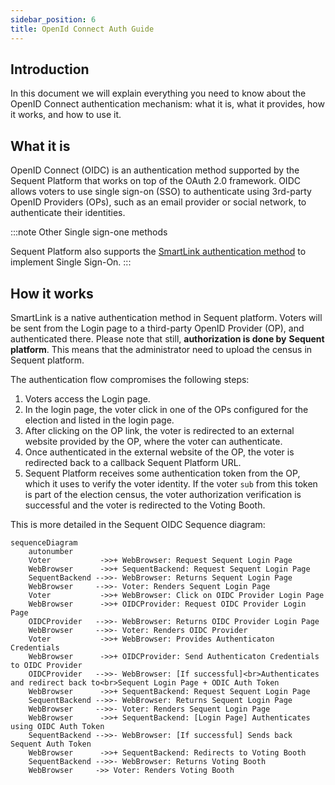 ```yaml
---
sidebar_position: 6
title: OpenId Connect Auth Guide
---
```


## Introduction

In this document we will explain everything you need to know about the OpenID
Connect authentication mechanism: what it is, what it provides, how it works,
and how to use it.

## What it is

OpenID Connect (OIDC) is an authentication method supported by the Sequent
Platform that works on top of the OAuth 2.0 framework. OIDC allows voters to use
single sign-on (SSO) to authenticate using 3rd-party OpenID Providers (OPs),
such as an email provider or social network, to authenticate their identities.

:::note Other Single sign-one methods

Sequent Platform also supports the 
[SmartLink authentication method](../smart-link-auth/)  to implement Single
Sign-On.
:::

## How it works

SmartLink is a native authentication method in Sequent platform. Voters will be
sent from the Login page to a third-party OpenID Provider (OP), and
authenticated there. Please note that still, **authorization is done by**
**Sequent platform**. This means that the administrator need to upload the
census in Sequent platform.

The authentication flow compromises the following steps:
1. Voters access the Login page.
2. In the login page, the voter click in one of the OPs configured for the
   election and listed in the login page.
2. After clicking on the OP link, the voter is redirected to an external website
   provided by the OP, where the voter can authenticate.
3. Once authenticated in the external website of the OP, the voter is redirected
   back to a callback Sequent Platform URL.
4. Sequent Platform receives some authentication token from the OP, which it 
   uses to verify the voter identity. If the voter `sub` from this token is part
   of the election census, the voter authorization verification is successful
   and the voter is redirected to the Voting Booth.

This is more detailed in the Sequent OIDC Sequence diagram:

```mermaid
sequenceDiagram
    autonumber
    Voter           ->>+ WebBrowser: Request Sequent Login Page
    WebBrowser      ->>+ SequentBackend: Request Sequent Login Page
    SequentBackend -->>- WebBrowser: Returns Sequent Login Page
    WebBrowser     -->>- Voter: Renders Sequent Login Page
    Voter           ->>+ WebBrowser: Click on OIDC Provider Login Page
    WebBrowser      ->>+ OIDCProvider: Request OIDC Provider Login Page
    OIDCProvider   -->>- WebBrowser: Returns OIDC Provider Login Page
    WebBrowser     -->>- Voter: Renders OIDC Provider
    Voter           ->>+ WebBrowser: Provides Authenticaton Credentials
    WebBrowser      ->>+ OIDCProvider: Send Authenticaton Credentials to OIDC Provider
    OIDCProvider   -->>- WebBrowser: [If successful]<br>Authenticates and redirect back to<br>Sequent Login Page + ODIC Auth Token
    WebBrowser      ->>+ SequentBackend: Request Sequent Login Page
    SequentBackend -->>- WebBrowser: Returns Sequent Login Page
    WebBrowser     -->>- Voter: Renders Sequent Login Page
    WebBrowser      ->>+ SequentBackend: [Login Page] Authenticates using OIDC Auth Token
    SequentBackend -->>- WebBrowser: [If successful] Sends back Sequent Auth Token
    WebBrowser      ->>+ SequentBackend: Redirects to Voting Booth
    SequentBackend -->>- WebBrowser: Returns Voting Booth
    WebBrowser     ->> Voter: Renders Voting Booth
```